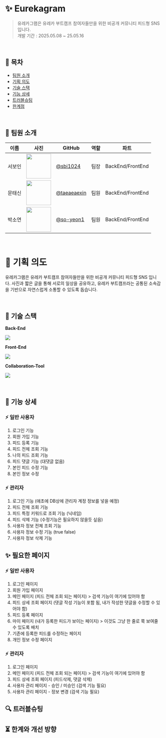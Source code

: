 # ✨ Eurekagram
> 유레카그램은 유레카 부트캠프 참여자들만을 위한 비공개 커뮤니티 피드형 SNS 입니다.  
> 개발 기간 : 2025.05.08 ~ 25.05.16

<br>

## 📑 목차
- [팀원 소개](#-팀원-소개)
- [기획 의도](#-기획-의도)
- [기술 스택](#-기술-스택)
- [기능 상세](#-기능-상세)
- [트러블슈팅](#-트러블슈팅)
- [한계점](#-한계와-개선-방향)

<br>

## 👤 팀원 소개
| 이름 | 사진                                                       | GitHub                                        | 역할 | 파트               |
|--------|------------------------------------------------------------|-----------------------------------------------|------|--------------------|
| 서보인 | <img src="https://avatars.githubusercontent.com/u/0000001" width="80"/> | [@sbi1024](https://github.com/sbi1024)        | 팀장 | BackEnd/FrontEnd   |
| 문태신 | <img src="https://avatars.githubusercontent.com/u/0000002" width="80"/> | [@taeaeaexin](https://github.com/taeaeaexin)  | 팀원 | BackEnd/FrontEnd   |
| 박소연 | <img src="https://avatars.githubusercontent.com/u/0000003" width="80"/> | [@so-yeon1](https://github.com/so-yeon1)      | 팀원 | BackEnd/FrontEnd   |

<br>

# 🎯 기획 의도
유레카그램은 유레카 부트캠프 참여자들만을 위한 비공개 커뮤니티 피드형 SNS 입니다.
사진과 짧은 글을 통해 서로의 일상을 공유하고, 유레카 부트캠프라는 공통된 소속감을 기반으로 자연스럽게
소통할 수 있도록 돕습니다.

<br>

## 🧱 기술 스택

<b>Back-End</b>
<p align="left">
  <a href="https://skillicons.dev">
    <img src="https://skillicons.dev/icons?i=java,spring,gradle,mysql&theme=light" />
  </a>
</p>

<b>Front-End</b>
<p align="left">
  <a href="https://skillicons.dev">
    <img src="https://skillicons.dev/icons?i=html,css,js&theme=light" />
  </a>
</p>

<b>Collaboration-Tool</b>
<p align="left">
  <a href="https://skillicons.dev">
    <img src="https://skillicons.dev/icons?i=git,github,discord&theme=light" />
  </a>
</p>

<br>

## 🔧 기능 상세
### ⚡️ 일반 사용자
1. 로그인 기능
2. 회원 가입 기능
3. 피드 등록 기능
4. 피드 전체 조회 기능
5. 나의 피드 조회 기능
6. 피드 댓글 기능 (대댓글 없음)
7. 본인 피드 수정 기능
8. 본인 정보 수정

### ⚡ 관리자
1. 로그인 기능 (애초에 DB상에 관리자 계정 정보를 넣을 예정)
2. 피드 전체 조회 기능
3. 피드 특정 키워드로 조회 기능 (닉네임)
4. 피드 삭제 기능 (수정기능은 필요하지 않을듯 싶음)
5. 사용자 정보 전체 조회 기능
6. 사용자 정보 수정 기능 (true false)
7. 사용자 정보 삭제 기능


## ✨ 필요한 페이지
### ⚡ 일반 사용자
1. 로그인 페이지
2. 회원 가입 페이지
3. 메인 페이지 (피드 전체 조회 되는 페이지) > 검색 기능이 여기에 있어야 함
4. 피드 상세 조회 페이지 (댓글 작성 기능이 포함 됨, 내가 작성한 댓글을 수정할 수 있어야 함)
5. 피드 등록 페이지
6. 마이 페이지 (내가 등록한 피드가 보이는 페이지) > 이것도 그냥 한 줄로 쭉 보여줄수 있도록 배치
7. 기존에 등록한 피드를 수정하는 페이지
8. 개인 정보 수정 페이지

### ⚡ 관리자
1. 로그인 페이지
2. 메인 페이지 (피드 전체 조회 되는 페이지) > 검색 기능이 여기에 있어야 함
3. 피드 상세 조회 페이지 (피드삭제, 댓글 삭제)
4. 사용자 관리 페이지 - 승인 / 미승인 (검색 기능 필요)
5. 사용자 관리 페이지 - 정보 변경 (검색 기능 필요)

## 🔍 트러블슈팅

## ⏳ 한계와 개선 방향
